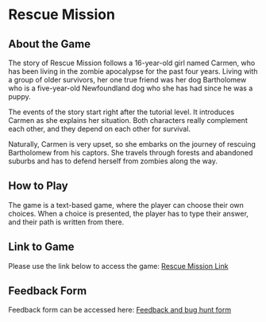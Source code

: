 # Rescue Mission

## About the Game
The story of Rescue Mission follows a 16-year-old girl named Carmen, who has been living in the zombie apocalypse for the past four years. Living with a group of older survivors, her one true friend was her dog Bartholomew who is a five-year-old Newfoundland dog who she has had since he was a puppy.

The events of the story start right after the tutorial level. It introduces Carmen as she explains her situation. Both characters really complement each other, and they depend on each other for survival.

Naturally, Carmen is very upset, so she embarks on the journey of    rescuing Bartholomew from his captors. She travels through forests and abandoned suburbs and has to defend herself from zombies along the way.

## How to Play
The game is a text-based game, where the player can choose their own choices. When a choice is presented, the player has to type their answer, and their path is written from there.

## Link to Game
Please use the link below to access the game:
[Rescue Mission Link](my_game.zip)

## Feedback Form
Feedback form can be accessed here:
[Feedback and bug hunt form](https://docs.google.com/forms/d/e/1FAIpQLSdKIEghH0KKO8rBWKptgf6fJ3eu_FqKu6sKYALlvuuafre2vw/viewform?usp=sf_link)
